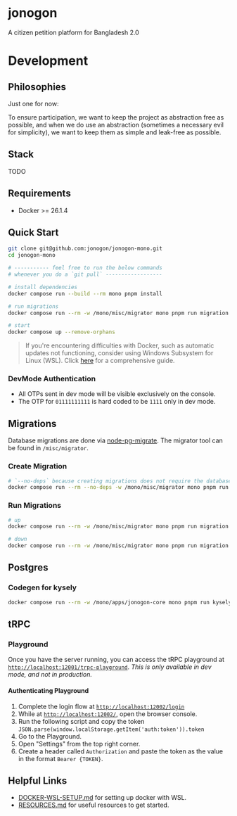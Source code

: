 # jonogon
A citizen petition platform for Bangladesh 2.0

# Development

## Philosophies

Just one for now:

To ensure participation, we want to keep the project as abstraction free as possible,
and when we do use an abstraction (sometimes a necessary evil for simplicity), we want to keep them
as simple and leak-free as possible.

## Stack

TODO

## Requirements

- Docker >= 26.1.4

## Quick Start

```bash
git clone git@github.com:jonogon/jonogon-mono.git
cd jonogon-mono

# ----------- feel free to run the below commands
# whenever you do a `git pull` ------------------

# install dependencies
docker compose run --build --rm mono pnpm install

# run migrations
docker compose run --rm -w /mono/misc/migrator mono pnpm run migration up

# start
docker compose up --remove-orphans
```

> If you're encountering difficulties with Docker,
> such as automatic updates not functioning, consider using Windows Subsystem for Linux (WSL). Click [here](#docker-with-wsl-setup) for a comprehensive guide.

### DevMode Authentication

- All OTPs sent in dev mode will be visible exclusively on the console.
- The OTP for `01111111111` is hard coded to be `1111` only in dev mode.

## Migrations
Database migrations are done via [node-pg-migrate](https://salsita.github.io/node-pg-migrate/). The migrator tool
can be found in `/misc/migrator`.

### Create Migration

```bash
# `--no-deps` because creating migrations does not require the database containers
docker compose run --rm --no-deps -w /mono/misc/migrator mono pnpm run migration create $MIGRATION_FILE_NAME
```

### Run Migrations

```bash
# up
docker compose run --rm -w /mono/misc/migrator mono pnpm run migration up

# down
docker compose run --rm -w /mono/misc/migrator mono pnpm run migration down
```

## Postgres

### Codegen for kysely

```bash
docker compose run --rm -w /mono/apps/jonogon-core mono pnpm run kysely:codegen
```

## tRPC

### Playground

Once you have the server running, you can access the tRPC playground
at [`http://localhost:12001/trpc-playground`](http://localhost:12001/trpc-playground).
_This is only available in dev mode, and not in production._

#### Authenticating Playground

1. Complete the login flow at [`http://localhost:12002/login`](http://localhost:12002/login)
2. While at [`http://localhost:12002/`](http://localhost:12002/), open the browser console.
3. Run the following script and copy the token `JSON.parse(window.localStorage.getItem('auth:token')).token`
4. Go to the Playground.
5. Open "Settings" from the top right corner.
6. Create a header called `Authorization` and paste the token as the value in the format `Bearer {TOKEN}`.

## Helpful Links

- [DOCKER-WSL-SETUP.md](https://github.com/jonogon/jonogon-mono/blob/master/DOCKER-WSL-SETUP.md) for setting up docker with WSL.
- [RESOURCES.md](https://github.com/jonogon/jonogon-mono/blob/master/RESOURCES.md) for useful resources to get started.